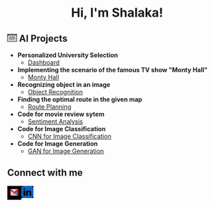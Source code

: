 <h1 align="center">Hi, I'm Shalaka!</h1>

<h2><img width = 22px src = "https://github.com/jshalaka/jshalaka/blob/main/banner.png"> AI Projects</h2>

- <b>Personalized University Selection</b>
  - [Dashboard](https://github.com/yashaharshika/Data-Visualization/tree/main)
- <b>Implementing the scenario of the famous TV show "Monty Hall"</b>
  - [Monty Hall](https://github.com/jshalaka/AI-Projects/tree/Monty-Hall)
- <b>Recognizing object in an image</b>
  - [Object Recognition](https://github.com/jshalaka/AI-Projects/tree/Object_Recognition)
- <b>Finding the optimal route in the given map</b>
  - [Route Planning](https://github.com/jshalaka/AI-Projects/tree/Route-Planning)
- <b>Code for movie review sytem</b>
  - [Sentiment Analysis](https://github.com/jshalaka/AI-Projects/tree/Sentiment-Analysis)
- <b>Code for Image Classification</b>
  - [CNN for Image Classification](https://github.com/jshalaka/Deep-Learning-Project/tree/CNN)
- <b>Code for Image Generation</b>
  - [GAN for Image Generation](https://github.com/jshalaka/Deep-Learning-Project/tree/GAN)

    
<h2> Connect with me</h2>

[<img align="left" alt="Shalaka | Gmail" width="32px" src="https://github.com/DevaharshaM/DevaharshaM/blob/inception/mail.svg" />][gmail]
[<img align="left" alt="Shalaka | LinkedIn" width="28px" src="https://github.com/DevaharshaM/DevaharshaM/blob/inception/linkedin.svg" />][linkedin]

[linkedin]: https://www.linkedin.com/in/shalaka-jaitapkar-59013469/
[gmail]: jaitapkar.shalaka@gmail.com
